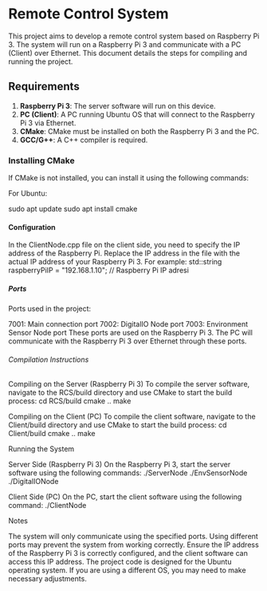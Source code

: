 # Remote Control System

This project aims to develop a remote control system based on Raspberry Pi 3. The system will run on a Raspberry Pi 3 and communicate with a PC (Client) over Ethernet. This document details the steps for compiling and running the project.

## Requirements

1. **Raspberry Pi 3**: The server software will run on this device.
2. **PC (Client)**: A PC running Ubuntu OS that will connect to the Raspberry Pi 3 via Ethernet.
3. **CMake**: CMake must be installed on both the Raspberry Pi 3 and the PC.
4. **GCC/G++**: A C++ compiler is required.

### Installing CMake

If CMake is not installed, you can install it using the following commands:

For Ubuntu:

sudo apt update
sudo apt install cmake

#### Configuration

In the ClientNode.cpp file on the client side, you need to specify the IP address of the Raspberry Pi. Replace the IP address in the file with the actual IP address of your Raspberry Pi 3. For example:
std::string raspberryPiIP = "192.168.1.10"; // Raspberry Pi IP adresi

##### Ports

Ports used in the project:

7001: Main connection port
7002: DigitalIO Node port
7003: Environment Sensor Node port
These ports are used on the Raspberry Pi 3. The PC will communicate with the Raspberry Pi 3 over Ethernet through these ports.

###### Compilation Instructions

Compiling on the Server (Raspberry Pi 3)
To compile the server software, navigate to the RCS/build directory and use CMake to start the build process:
cd RCS/build
cmake ..
make

Compiling on the Client (PC)
To compile the client software, navigate to the Client/build directory and use CMake to start the build process:
cd Client/build
cmake ..
make

Running the System

Server Side (Raspberry Pi 3)
On the Raspberry Pi 3, start the server software using the following commands:
./ServerNode
./EnvSensorNode
./DigitalIONode

Client Side (PC)
On the PC, start the client software using the following command:
./ClientNode

Notes

The system will only communicate using the specified ports. Using different ports may prevent the system from working correctly.
Ensure the IP address of the Raspberry Pi 3 is correctly configured, and the client software can access this IP address.
The project code is designed for the Ubuntu operating system. If you are using a different OS, you may need to make necessary adjustments.

